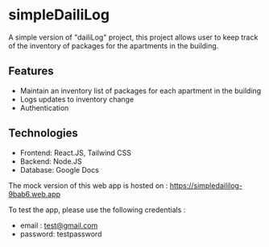 # simpleDailiLog
A simple version of "dailiLog" project, this project allows user to keep track of the inventory of packages for the apartments in the building.

## Features
- Maintain an inventory list of packages for each apartment in the building
- Logs updates to inventory change
- Authentication 

## Technologies
- Frontend: React.JS, Tailwind CSS
- Backend: Node.JS
- Database: Google Docs

The mock version of this web app is hosted on : https://simpledaililog-9bab6.web.app

To test the app, please use the following credentials :
- email : test@gmail.com
- password: testpassword 
